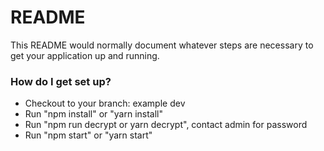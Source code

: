# README #

This README would normally document whatever steps are necessary to get your application up and running.

### How do I get set up? ###

* Checkout to your branch: example dev
* Run "npm install" or "yarn install"
* Run "npm run decrypt or yarn decrypt", contact admin for password
* Run "npm start" or "yarn start"